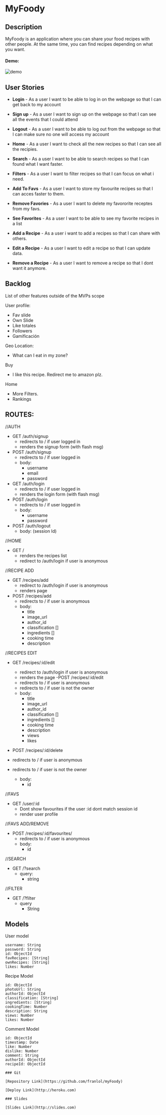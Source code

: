 # MyFoody

## Description

MyFoody is an application where you can share your food recipes with other people. At the same time, you can find recipes depending on what you want.
 
 #### Demo:

 ![demo](https://raw.githubusercontent.com/franlol/myFoddy/master/demo.gif)

## User Stories

- **Login** - As a user I want to be able to log in on the webpage so that I can get back to my account
- **Sign up** - As a user I want to sign up on the webpage so that I can see all the events that I could attend
- **Logout** - As a user I want to be able to log out from the webpage so that I can make sure no one will access my account

- **Home** - As a user I want to check all the new recipes so that I can see all the recipies.
- **Search** - As a user I want to be able to search recipes so that I can found what I want faster.
- **Filters** - As a user I want to filter recipes so that I can focus on what i need.

- **Add To Favs** - As a user I want to store my favourite recipes so that I can acces faster to them.
- **Remove Favories** - As a user I want to delete my favororite receptes from my favs.
- **See Favorites** - As a user I want to be able to see my favorite recipes in a list

- **Add a Recipe** - As a user i want to add a recipes so that I can share with others.
- **Edit a Recipe** - As a user I want to edit a recipe so that I can update data.
- **Remove a Recipe** - As a user I want to remove a recipe so that I dont want it anymore.

## Backlog

List of other features outside of the MVPs scope

User profile:
- Fav slide
- Own Slide
- Like totales
- Followers
- Gamificación

Geo Location:
- What can I eat in my zone?

Buy
- I like this recipe. Redirect me to amazon plz.

Home
- More Filters.
- Rankings


## ROUTES:

//AUTH
- GET /auth/signup
  - redirects to / if user logged in
  - renders the signup form (with flash msg)
- POST /auth/signup
  - redirects to / if user logged in
  - body:
    - username
    - email
    - password
- GET /auth/login
  - redirects to / if user logged in
  - renders the login form (with flash msg)
- POST /auth/login
  - redirects to / if user logged in
  - body:
    - username
    - password
- POST /auth/logout
  - body: (session Id)

//HOME
- GET /
  - renders the recipes list
  - redirect to /auth/login if user is anonymous

//RECIPE ADD
- GET /recipes/add
    - redirect to /auth/login if user is anonymous
    - renders page
- POST /recipes/add
  - redirects to / if user is anonymous
  - body: 
    - title
    - image_url
    - author_id
    - classification []
    - ingredients []
    - cooking time
    - description
        
//RECIPES EDIT
- GET /recipes/:id/edit
    - redirect to /auth/login if user is anonymous
    - renders the page
-POST /recipes/:id/edit
    - redirects to / if user is anonymous
    - redirects to / if user is not the owner
    - body:
        - title
        - image_url
        - author_id
        - classification []
        - ingredients []
        - cooking time
        - description
        - views
        - likes

- POST /recipes/:id/delete
- redirects to / if user is anonymous
- redirects to / if user is not the owner
    - body:
        - id

//FAVS
- GET /user/:id
    - Dont show favourites if the user :id dont match session id
    - render user profile

//FAVS ADD/REMOVE
- POST /recipes/:id/favourites/
    - redirects to / if user is anonymous
    - body:
        - id

//SEARCH
- GET /?search
    - query:
        - string

//FILTER
- GET /?filter
    - query
        - String

## Models

User model
 
```
username: String
password: String
id: ObjectId
favRecipes: [String]
ownRecipes: [String]
likes: Number
```

Recipe Model

```
id: ObjectId
photoUrl: String
authorId: ObjectId
classification: [String]
ingredients: [String]
cookingTime: Number
description: String
views: Number
likes: Number
``` 

Comment Model

```
id: ObjectId
timestamp: Date
like: Number
dislike: Number
comment: String
authorId: ObjectId
recipeId: ObjectId

### Git

[Repository Link](https://github.com/franlol/myFoody)

[Deploy Link](http://heroku.com)

### Slides

[Slides Link](http://slides.com)
